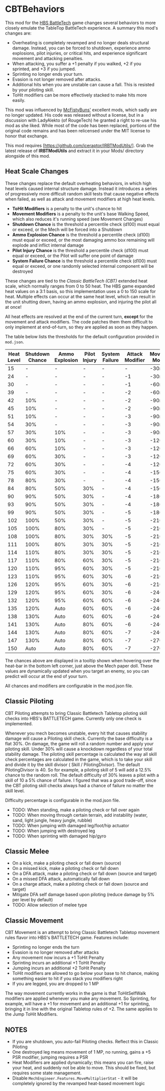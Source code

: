 # CBTBehaviors
This mod for the [HBS BattleTech](http://battletechgame.com/) game changes several behaviors to more closely emulate the TableTop BattleTech experience. A summary this mod's changes are:

* Overheating is completely revamped and no longer deals structural damage. Instead, you can be forced to shutdown, experience ammo explosions, pilot injuries, or critical hits, and experience significant movement and attacking penalties.
* When attacking, you suffer a +1 penalty if you walked, +2 if you sprinted, and +3 if you jumped.
* Sprinting no longer ends your turn.
* Evasion is not longer removed after attacks.
* Additional hits when you are unstable can cause a fall. This is resisted by your piloting skill.
* ToHit modifiers can be more effectively stacked to make hits more easily.

This mod was influenced by [McFistyBuns'](https://github.com/McFistyBuns) excellent mods, which sadly are no longer updated. His code was released without a license, but in a discussion with LadyAlekto (of RougeTech) he granted a right to re-use his mod as she liked. While most of the code has been replaced, portions of the original code remains and has been relicensed under the MIT license to honor that exchange.

This mod requires [https://github.com/iceraptor/IRBTModUtils/]. Grab the latest release of __IRBTModUtils__ and extract it in your Mods/ directory alongside of this mod.

## Heat Scale Changes

These changes replace the default overheating behaviors, in which high heat levels caused internal structure damage. Instead it introduces a series of progressively more difficult random skill tests that cause negative effects when failed, as well as attack and movement modifiers at high heat levels.

* __ToHit Modifiers__ is a penalty to the unit's chance to hit
* __Movement Modifiers__ is a penalty to the unit's base Walking Speed, which also reduces it's running speed (see Movement Changes)
* __Shutdown Chance__ is the threshold a percentile check (d100) must equal or exceed, or the Mech will be forced into a Shutdown
* __Ammo Explosion Chance__ is the threshold a percentile check (d100) must equal or exceed, or the most damaging ammo box remaining will explode and inflict internal damage
* __Pilot Injury Chance__ is the threshold a percentile check (d100) must equal or exceed, or the Pilot will suffer one point of damage
* __System Failure Chance__ is the threshold a percentile check (d100) must equal or exceed, or one randomly selected internal component will be destroyed

These changes are tied to the _Classic BattleTech (CBT)_ extended heat scale, which normally ranges from 0 to 50 heat. The HBS game expanded heat values on a 3:1 basis, so this implementation uses a 0 to 150 scale for heat. Multiple effects can occur at the same heat level, which can result in the unit shutting down, having an ammo explosion, and injuring the pilot all at once!

All heat effects are resolved at the end of the current turn, __except__ for the movement and attack modifiers. The code patches them them difficult to only implement at end-of-turn, so they are applied as soon as they happen.

The table below lists the thresholds for the default configuration provided in `mod.json`.

| Heat Level | Shutdown Chance | Ammo Explosion | Pilot Injury | System Failure | Attack Modifier | Movement Modifier |
| -- | -- | -- | -- | -- | -- | -- |
| 15 | - | - | - | - | - | -30m |
| 24 | - | - | - | - | -1 | -30m |
| 30 | - | - | - | - | -1 | -60m |
| 39 | - | - | - | - | -2 | -60m |
| 42 | 10% | - | - | - | -2 | -90m |
| 45 | 10% | - | - | - | -2 | -90m |
| 51 | 10% | - | - | - | -3 | -90m |
| 54 | 30% | - | - | - | -3 | -90m |
| 57 | 30% | 10% | - | - | -3 | -90m |
| 60 | 30% | 10% | - | - | -3 | -120m |
| 66 | 60% | 10% | - | - | -3 | -120m |
| 69 | 60% | 30% | - | - | -3 | -120m |
| 72 | 60% | 30% | - | - | -4 | -120m |
| 75 | 60% | 30% | - | - | -4 | -150m |
| 78 | 80% | 30% | - | - | -4 | -150m |
| 84 | 80% | 50% | 30% | - | -4 | -150m |
| 90 | 90% | 50% | 30% | - | -4 | -180m |
| 93 | 90% | 50% | 30% | - | -4 | -180m |
| 99 | 90% | 50% | 30% | - | -5 | -180m |
| 102 | 100% | 50% | 30% | - | -5 | -210m |
| 105 | 100% | 80% | 30% | - | -5 | -210m |
| 108 | 100% | 80% | 30% | 30% | -5 | -210m |
| 111 | 100% | 80% | 30% | 30% | -5 | -210m |
| 114 | 110% | 80% | 30% | 30% | -5 | -210m |
| 117 | 110% | 80% | 60% | 30% | -5 | -210m |
| 120 | 110% | 95% | 60% | 30% | -5 | -210m |
| 123 | 110% | 95% | 60% | 30% | -6 | -210m |
| 126 | 120% | 95% | 60% | 30% | -6 | -210m |
| 129 | 120% | 95% | 60% | 30% | -6 | -240m |
| 132 | 120% | 95% | 60% | 60% | -6 | -240m |
| 135 | 120% | Auto | 60% | 60% | -6 | -240m |
| 138 | 130% | Auto | 60% | 60% | -6 | -240m |
| 141 | 130% | Auto | 80% | 60% | -6 | -240m |
| 144 | 130% | Auto | 80% | 60% | -7 | -240m |
| 147 | 130% | Auto | 80% | 60% | -7 | -270m |
| 150 | Auto | Auto | 80% | 60% | -7 | -270m |

The chances above are displayed in a tooltip shown when hovering over the heat-bar in the bottom left corner, just above the Mech paper doll. These values are dynamically updated when you target an enemy, so you can predict will occur at the end of your turn.

All chances and modifiers are configurable in the mod.json file.

## Classic Piloting

CBT Piloting attempts to bring Classic Battletech Tabletop piloting skill checks into HBS's BATTLETECH game. Currently only one check is implemented.

Whenever you mech becomes unstable, every hit that causes stability damage will cause a Piloting skill check. Currently the base difficulty is a flat 30%. On damage, the game will roll a random number and apply your piloting skill. Under 30% will cause a knockdown regardless of your total stability damage. The piloting skill percentage is calculated the way all skill check percentages are calculated in the game, which is to take your skill and divide it by the skill divisor ( Skill / PilotingDivisor). The default PilotingDivisor is 40. So for example, a piloting skill of 5 will add a 12.5% chance to the random roll. The default difficulty of 30% leaves a pilot with a skill of 10 a 5% chance of failure. I figured that was a good trade-off, since the CBT piloting skill checks always had a chance of failure no matter the skill level.

Difficulty percentage is configurable in the mod.json file.

* TODO: When standing, make a piloting check or fall over again
* TODO: When moving through certain terrain, add instability (water, sand, light jungle, heavy jungle, rubble) 
* TODO: When jumping with damaged leg/foot/hip actuator
* TODO: When jumping with destroyed leg
* TODO: When sprinting with damaged hip/gyro

## Classic Melee

* On a kick, make a piloting check or fall down (source)
* On a missed kick, make a piloting check or fall down
* On a DFA attack, make a piloting check or fall down (source and target)
* On a missed DFA attack, automatically fall down
* On a charge attack, make a piloting check or fall down (source and target)
* Mitigate DFA self damage based upon piloting (reduce damage by 5% per level by default)
* TODO: Allow selection of melee type

## Classic Movement

CBT Movement is an attempt to bring Classic Battletech Tabletop movement rules flavor into HBS's BATTLETECH game. Features include:

- Sprinting no longer ends the turn
- Evasion is no longer removed after attacks
- Any movement now incurs a +1 ToHit Penalty
- Sprinting incurs an additional +1 ToHit Penalty
- Jumping incurs an additional +2 ToHit Penalty
- ToHit modifiers are allowed to go below your base to hit chance, making something easier to hit if you stack you modifiers right
- If you are legged, you are dropped to 1 MP

The way movement currently works in the game is that ToHitSelfWalk modifiers are applied whenever you make any movement. So Sprinting, for example, will have a +1 for movement and an additional +1 for sprinting, bringing it in line with the original Tabletop rules of +2. The same applies to the Jump ToHit Modifiers.

## NOTES

* If you are shutdown, you auto-fail Piloting checks. Reflect this in Classic Piloting
* One destroyed leg means movement of 1 MP, no running, gains a +5 PSR modifier, jumping requires a PSR
* Heat Modifiers are applied dynamically; this means you can fire, raise your heat, and suddenly not be able to move. This should be fixed, but requires some state management.
* Disable `MechEngineer.Features.MoveMultiplierStat` - it will be completely ignored by the revamped heat-based movement logic
